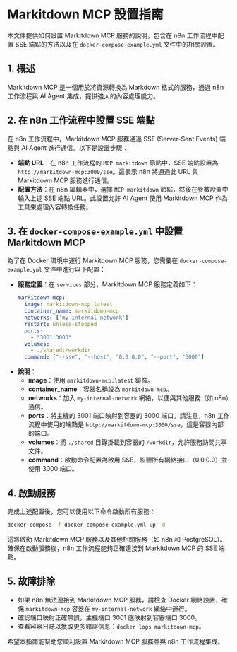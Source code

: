 # Markitdown MCP 設置指南

本文件提供如何設置 Markitdown MCP 服務的說明，包含在 n8n 工作流程中配置 SSE 端點的方法以及在 `docker-compose-example.yml` 文件中的相關設置。

## 1. 概述

Markitdown MCP 是一個用於將資源轉換為 Markdown 格式的服務，通過 n8n 工作流程與 AI Agent 集成，提供強大的內容處理能力。

## 2. 在 n8n 工作流程中設置 SSE 端點

在 n8n 工作流程中，Markitdown MCP 服務通過 SSE (Server-Sent Events) 端點與 AI Agent 進行通信。以下是設置步驟：

- **端點 URL**：在 n8n 工作流程的 `MCP markitdown` 節點中，SSE 端點設置為 `http://markitdown-mcp:3000/sse`。這表示 n8n 將通過此 URL 與 Markitdown MCP 服務進行通信。
- **配置方法**：在 n8n 編輯器中，選擇 `MCP markitdown` 節點，然後在參數設置中輸入上述 SSE 端點 URL。此設置允許 AI Agent 使用 Markitdown MCP 作為工具來處理內容轉換任務。

## 3. 在 `docker-compose-example.yml` 中設置 Markitdown MCP

為了在 Docker 環境中運行 Markitdown MCP 服務，您需要在 `docker-compose-example.yml` 文件中進行以下配置：

- **服務定義**：在 `services` 部分，Markitdown MCP 服務定義如下：
  ```yaml
  markitdown-mcp:
    image: markitdown-mcp:latest
    container_name: markitdown-mcp
    networks: ['my-internal-network']
    restart: unless-stopped
    ports:
      - "3001:3000"
    volumes:
      - ./shared:/workdir
    command: ["--sse", "--host", "0.0.0.0", "--port", "3000"]
  ```
- **說明**：
  - **image**：使用 `markitdown-mcp:latest` 鏡像。
  - **container_name**：容器名稱設為 `markitdown-mcp`。
  - **networks**：加入 `my-internal-network` 網絡，以便與其他服務（如 n8n）通信。
  - **ports**：將主機的 3001 端口映射到容器的 3000 端口。請注意，n8n 工作流程中使用的端點是 `http://markitdown-mcp:3000/sse`，這是容器內部的端口。
  - **volumes**：將 `./shared` 目錄掛載到容器的 `/workdir`，允許服務訪問共享文件。
  - **command**：啟動命令配置為啟用 SSE，監聽所有網絡接口（0.0.0.0）並使用 3000 端口。

## 4. 啟動服務

完成上述配置後，您可以使用以下命令啟動所有服務：

```bash
docker-compose -f docker-compose-example.yml up -d
```

這將啟動 Markitdown MCP 服務以及其他相關服務（如 n8n 和 PostgreSQL）。確保在啟動服務後，n8n 工作流程能夠正確連接到 Markitdown MCP 的 SSE 端點。

## 5. 故障排除

- 如果 n8n 無法連接到 Markitdown MCP 服務，請檢查 Docker 網絡設置，確保 `markitdown-mcp` 容器在 `my-internal-network` 網絡中運行。
- 確認端口映射正確無誤，主機端口 3001 應映射到容器端口 3000。
- 查看容器日誌以獲取更多錯誤信息：`docker logs markitdown-mcp`。

希望本指南能幫助您順利設置 Markitdown MCP 服務並與 n8n 工作流程集成。
